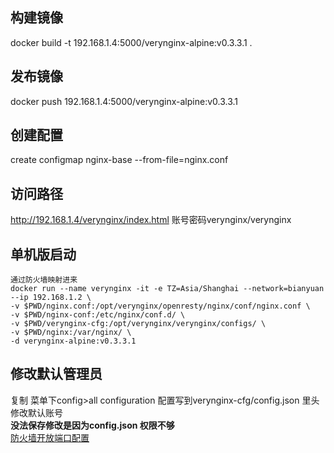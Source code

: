 ## 构建镜像
docker build -t 192.168.1.4:5000/verynginx-alpine:v0.3.3.1 .
## 发布镜像
docker push 192.168.1.4:5000/verynginx-alpine:v0.3.3.1 
## 创建配置
create configmap nginx-base --from-file=nginx.conf
## 访问路径
http://192.168.1.4/verynginx/index.html 账号密码verynginx/verynginx

## 单机版启动
```
通过防火墙映射进来
docker run --name verynginx -it -e TZ=Asia/Shanghai --network=bianyuan --ip 192.168.1.2 \
-v $PWD/nginx.conf:/opt/verynginx/openresty/nginx/conf/nginx.conf \
-v $PWD/nginx-conf:/etc/nginx/conf.d/ \
-v $PWD/verynginx-cfg:/opt/verynginx/verynginx/configs/ \
-v $PWD/nginx:/var/nginx/ \
-d verynginx-alpine:v0.3.3.1
```
## 修改默认管理员

复制 菜单下config>all configuration 配置写到verynginx-cfg/config.json
里头修改默认账号 \
**没法保存修改是因为config.json 权限不够** \
[防火墙开放端口配置](https://juejin.cn/post/7155178079931858975/)

